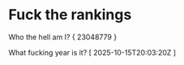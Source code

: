 # Fuck the rankings

Who the hell am I?
{ 23048779 }

What fucking year is it?
[ 2025-10-15T20:03:20Z ]
